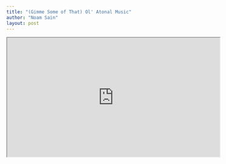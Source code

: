 ```yaml
---
title: "(Gimme Some of That) Ol' Atonal Music"
author: "Noam Sain"
layout: post
---
```


<iframe width="560" height="315" src="https://www.youtube.com/embed/gzodB0Sp6ZI" title="(Gimme Some of That) Ol' Atonal Music - Merle Hazard feat. Alison Brown"></iframe>
